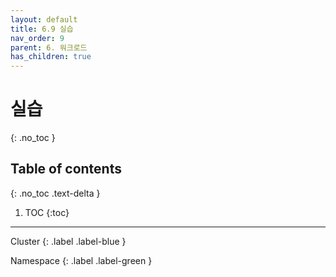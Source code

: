 ```yaml
---
layout: default
title: 6.9 실습
nav_order: 9
parent: 6. 워크로드
has_children: true
---
```


# 실습
{: .no_toc }

## Table of contents
{: .no_toc .text-delta }

1. TOC
{:toc}

---

<div class="code-example" markdown="1">
Cluster
{: .label .label-blue }

Namespace
{: .label .label-green }
</div>